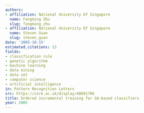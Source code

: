 ```yaml
---
authors:
- affiliation: National University Of Singapore
  name: Fangming Zhu
  slug: fangming_zhu
- affiliation: National University Of Singapore
  name: Steven Guan
  slug: steven_guan
date: '2005-10-15'
estimated_citations: 13
fields:
- classification rule
- genetic algorithm
- machine learning
- data mining
- data set
- computer science
- artificial intelligence
in: Pattern Recognition Letters
src: https://core.ac.uk/display/48691786
title: Ordered incremental training for GA-based classifiers
year: 2005
---
```

